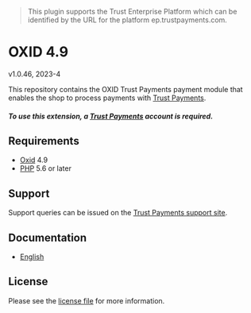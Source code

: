 > This plugin supports the Trust Enterprise Platform which can be identified by the URL for the platform ep.trustpayments.com.

# OXID 4.9

v1.0.46, 2023-4

This repository contains the OXID  Trust Payments payment module that enables the shop to process payments with [Trust Payments](https://www.trustpayments.com/).

##### To use this extension, a [Trust Payments](https://ep.trustpayments.com/user/signup)  account is required.

## Requirements

* [Oxid](https://www.oxid-esales.com/) 4.9
* [PHP](http://php.net/) 5.6 or later

## Support

Support queries can be issued on the [Trust Payments support site](https://www.trustpayments.com/contact-us/).

## Documentation

* [English](https://plugin-documentation.ep.trustpayments.com/TrustPayments/oxid-4.9/1.0.46/docs/en/documentation.html)

## License

Please see the [license file](https://github.com/TrustPayments/oxid-4.9/blob/1.0.46/LICENSE) for more information.